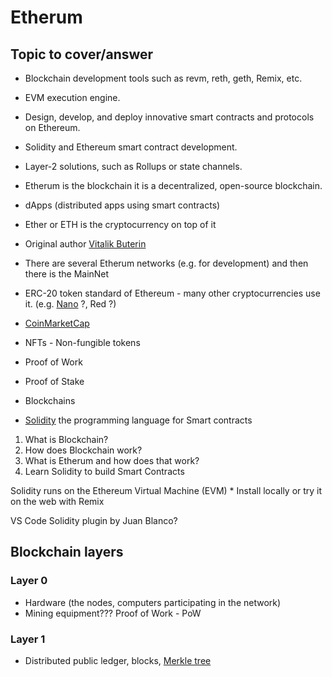 # Etherum

## Topic to cover/answer

* Blockchain development tools such as revm, reth, geth, Remix, etc.
* EVM execution engine.
* Design, develop, and deploy innovative smart contracts and protocols on Ethereum.
* Solidity and Ethereum smart contract development.
* Layer-2 solutions, such as Rollups or state channels.




* Etherum is the blockchain it is a decentralized, open-source blockchain.
* dApps  (distributed apps using smart contracts)
* Ether or ETH is the cryptocurrency on top of it

* Original author [Vitalik Buterin](https://en.wikipedia.org/wiki/Vitalik_Buterin)

* There are several Etherum networks (e.g. for development) and then there is the MainNet

* ERC-20 token standard of Ethereum - many other cryptocurrencies use it. (e.g. [Nano](https://nano.org/en) ?, Red ?)
* [CoinMarketCap](https://coinmarketcap.com/)

* NFTs - Non-fungible tokens

* Proof of Work
* Proof of Stake


* Blockchains
* [Solidity](https://soliditylang.org/) the programming language for Smart contracts



1. What is Blockchain?
1. How does Blockchain work?
1. What is Etherum and how does that work?
1. Learn Solidity to build Smart Contracts

Solidity runs on the Ethereum Virtual Machine (EVM)
    * Install locally or try it on the web with Remix

VS Code Solidity plugin by Juan Blanco?

## Blockchain layers

### Layer 0

* Hardware (the nodes, computers participating in the network)
* Mining equipment??? Proof of Work - PoW

### Layer 1

* Distributed public ledger, blocks, [Merkle tree](https://en.wikipedia.org/wiki/Merkle_tree)







